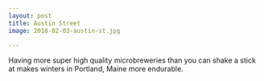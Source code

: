 ```yaml
---
layout: post
title: Austin Street
image: 2018-02-03-austin-st.jpg

---
```


Having more super high quality microbreweries than you can shake a stick at makes winters in Portland, Maine
more endurable. 

